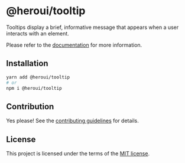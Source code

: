 # @heroui/tooltip

Tooltips display a brief, informative message that appears when a user interacts with an element.

Please refer to the [documentation](https://nextui.org/docs/components/tooltip) for more information.

## Installation

```sh
yarn add @heroui/tooltip
# or
npm i @heroui/tooltip
```

## Contribution

Yes please! See the
[contributing guidelines](https://github.com/frontio-ai/heroui/blob/master/CONTRIBUTING.md)
for details.

## License

This project is licensed under the terms of the
[MIT license](https://github.com/frontio-ai/heroui/blob/master/LICENSE).
